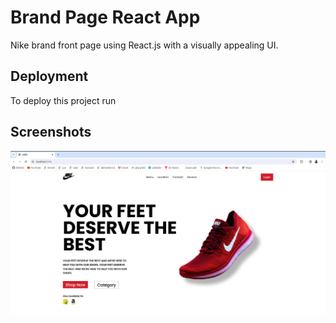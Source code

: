 
# Brand Page React App

Nike brand front page using React.js with a visually appealing UI.


## Deployment

To deploy this project run



## Screenshots

![App Screenshot](https://github.com/bhrtsnegi/brandPage/blob/main/public/images/finalPage.png?raw=true)


